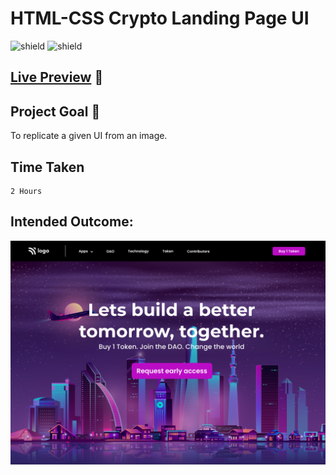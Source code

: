 # HTML-CSS Crypto Landing Page UI

![shield](https://img.shields.io/badge/HTML5-E34F26?style=for-the-badge&logo=html5&logoColor=white) ![shield](https://img.shields.io/badge/CSS3-1572B6?style=for-the-badge&logo=css3&logoColor=white) 

## [Live Preview](https://huzzii-css-project5.netlify.app/) :link:

## Project Goal :dart:

To replicate a given UI from an image.

## Time Taken

```
2 Hours
```

## Intended Outcome:

![Image](./5.png)
